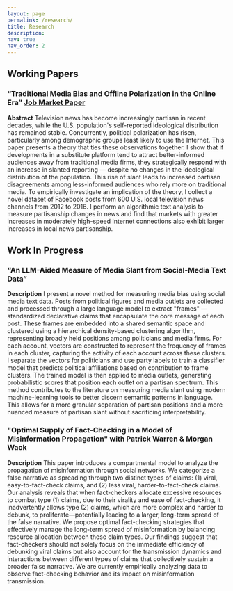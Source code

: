 ```yaml
---
layout: page
permalink: /research/
title: Research
description: 
nav: true
nav_order: 2
---
```


## Working Papers

### “Traditional Media Bias and Offline Polarization in the Online Era” [Job Market Paper](https://raw.githubusercontent.com/mwazr/Job-Market-Paper/main/Alam_JMP-Oct-24.pdf)

**Abstract**
Television news has become increasingly partisan in recent decades, while the U.S. population's self-reported ideological distribution has remained stable. Concurrently, political polarization has risen, particularly among demographic groups least likely to use the Internet. This paper presents a theory that ties these observations together. I show that if developments in a substitute platform tend to attract better-informed audiences away from traditional media firms, they strategically respond with an increase in slanted reporting — despite no changes in the ideological distribution of the population. This rise of slant leads to increased partisan disagreements among less-informed audiences who rely more on traditional media. To empirically investigate an implication of the theory, I collect a novel dataset of Facebook posts from 600 U.S. local television news channels from 2012 to 2016. I perform an algorithmic text analysis to measure partisanship changes in news and find that markets with greater increases in moderately high-speed Internet connections also exhibit larger increases in local news partisanship. 

## Work In Progress

### “An LLM-Aided Measure of Media Slant from Social-Media Text Data”

**Description**
I present a novel method for measuring media bias using social media text data. Posts from political figures and media outlets are collected and processed through a large language model to extract "frames" — standardized declarative claims that encapsulate the core message of each post. These frames are embedded into a shared semantic space and clustered using a hierarchical density-based clustering algorithm, representing broadly held positions among politicians and media firms. For each account, vectors are constructed to represent the frequency of frames in each cluster, capturing the activity of each account across these clusters. I separate the vectors for politicians and use party labels to train a classifier model that predicts political affiliations based on contribution to frame clusters. The trained model is then applied to media outlets, generating probabilistic scores that position each outlet on a partisan spectrum. This method contributes to the literature on measuring media slant using modern machine-learning tools to better discern semantic patterns in language. This allows for a more granular separation of partisan positions and a more nuanced measure of partisan slant without sacrificing interpretability. 

### "Optimal Supply of Fact-Checking in a Model of Misinformation Propagation" with Patrick Warren & Morgan Wack

**Description**
This paper introduces a compartmental model to analyze the propagation of misinformation through social networks. We categorize a false narrative as spreading through two distinct types of claims: (1) viral, easy-to-fact-check claims, and (2) less viral, harder-to-fact-check claims. Our analysis reveals that when fact-checkers allocate excessive resources to combat type (1) claims, due to their virality and ease of fact-checking, it inadvertently allows type (2) claims, which are more complex and harder to debunk, to proliferate—potentially leading to a larger, long-term spread of the false narrative. We propose optimal fact-checking strategies that effectively manage the long-term spread of misinformation by balancing resource allocation between these claim types. Our findings suggest that fact-checkers should not solely focus on the immediate efficiency of debunking viral claims but also account for the transmission dynamics and interactions between different types of claims that collectively sustain a broader false narrative. We are currently empirically analyzing data to observe fact-checking behavior and its impact on misinformation transmission. 
